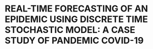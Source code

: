 # REAL-TIME FORECASTING OF AN EPIDEMIC USING DISCRETE TIME STOCHASTIC MODEL: A CASE STUDY OF PANDEMIC COVID-19
